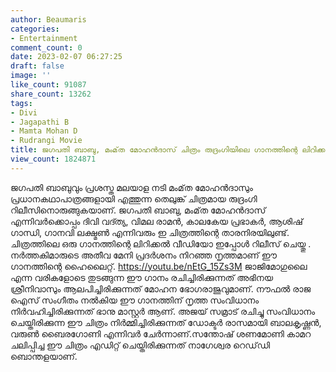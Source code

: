 ```yaml
---
author: Beaumaris
categories:
- Entertainment
comment_count: 0
date: 2023-02-07 06:27:25
draft: false
image: ''
like_count: 91087
share_count: 13262
tags:
- Divi
- Jagapathi B
- Mamta Mohan D
- Rudrangi Movie
title: ജഗപതി ബാബു, മംമ്‌ത മോഹൻദാസ് ചിത്രം രുദ്രംഗിയിലെ ഗാനത്തിന്റെ ലിറിക്കൽ വീഡിയോ
view_count: 1824871
---
```


ജഗപതി ബാബുവും പ്രശസ്ത മലയാള നടി മംമ്‌ത മോഹൻദാസും പ്രധാനകഥാപാത്രങ്ങളായി എത്തുന്ന തെലുങ്ക് ചിത്രമായ രുദ്രംഗി റിലീസിനൊരുങ്ങുകയാണ്. ജഗപതി ബാബു, മംമ്‌ത മോഹൻദാസ് എന്നിവർക്കൊപ്പം ദിവി വദ്ത്യ, വിമല രാമൻ, കാലകേയ പ്രഭാകർ, ആശിഷ് ഗാന്ധി, ഗാനവി ലക്ഷ്മൺ എന്നിവരും ഇ ചിത്രത്തിന്റെ താരനിരയിലുണ്ട്. ചിത്രത്തിലെ ഒരു ഗാനത്തിന്റെ ലിറിക്കൽ വീഡിയോ ഇപ്പോൾ റിലീസ് ചെയ്തു . നർത്തകിമാരുടെ അതീവ മേനി പ്രദർശനം നിറഞ്ഞ നൃത്തമാണ് ഈ ഗാനത്തിന്റെ ഹൈലൈറ്റ്. https://youtu.be/nEtG_15Zs3M ജാജിമോഗുലൈ എന്ന വരികളോടെ തുടങ്ങുന്ന ഈ ഗാനം രചിച്ചിരിക്കുന്നത് അഭിനയ ശ്രീനിവാസും ആലപിച്ചിരിക്കുന്നത് മോഹന ഭോഗരാജുവുമാണ്. നൗഫൽ രാജ ഐസ് സംഗീതം നൽകിയ ഈ ഗാനത്തിന് നൃത്ത സംവിധാനം നിർവഹിച്ചിരിക്കുന്നത് ഭാനു മാസ്റ്റർ ആണ്. അജയ് സമ്രാട് രചിച്ചു സംവിധാനം ചെയ്തിരിക്കുന്ന ഈ ചിത്രം നിർമ്മിച്ചിരിക്കുന്നത് ഡോക്ടർ രാസമായി ബാലകൃഷ്ണൻ, വരുൺ ബൈരഗോണി എന്നിവർ ചേർന്നാണ്.സന്തോഷ് ശണമോണി കാമറ ചലിപ്പിച്ച ഈ ചിത്രം എഡിറ്റ് ചെയ്തിരിക്കുന്നത് നാഗേശ്വര റെഡ്‌ഡി ബൊന്തളയാണ്.